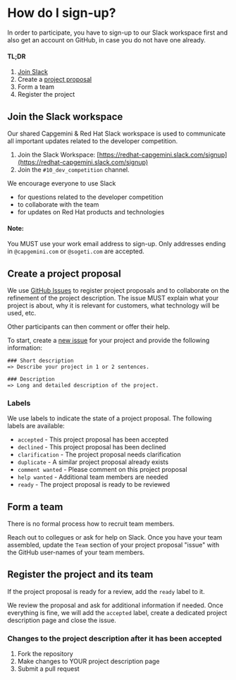 # How do I sign-up?

In order to participate, you have to sign-up to our Slack workspace first and also get an account on GitHub, in case you do not have one already.

#### TL;DR

1. [Join Slack](https://redhat-capgemini.slack.com/signup)
2. Create a [project proposal](https://github.com/redhatgsiexchange/dev_competition/issues/new?template=project-proposal.md)
3. Form a team
4. Register the project

## Join the Slack workspace

Our shared Capgemini & Red Hat Slack workspace is used to communicate all important updates related to the developer competition.

1. Join the Slack Workspace: [https://redhat-capgemini.slack.com/signup](https://redhat-capgemini.slack.com/signup)
2. Join the `#10_dev_competition` channel.

We encourage everyone to use Slack

* for questions related to the developer competition
* to collaborate with the team
* for updates on Red Hat products and technologies

#### Note:
You MUST use your work email address to sign-up. Only addresses ending in `@capgemini.com` or `@sogeti.com` are accepted.

## Create a project proposal

We use [GitHub Issues](https://github.com/redhatgsiexchange/dev_competition/issues) to register project proposals and to collaborate on the refinement of the project description. The issue MUST explain what your project is about, why it is relevant 
for customers, what technology will be used, etc. 

Other participants can then comment or offer their help.

To start, create a [new issue](https://github.com/redhatgsiexchange/dev_competition/issues/new?template=project-proposal.md) for your project and provide the following information:

```
### Short description
=> Describe your project in 1 or 2 sentences.

### Description
=> Long and detailed description of the project.
```

### Labels

We use labels to indicate the state of a project proposal. The following labels are available:

* `accepted` - This project proposal has been accepted
* `declined` - This project proposal has been declined
* `clarification` - The project proposal needs clarification
* `duplicate` - A similar project proposal already exists
* `comment wanted` - Please comment on this project proposal
* `help wanted` - Additional team members are needed
* `ready` - The project proposal is ready to be reviewed

## Form a team

There is no formal process how to recruit team members. 

Reach out to collegues or ask for help on Slack. Once you have your team assembled, update the `Team` section of your project proposal "issue" with the GitHub user-names of your team members.

## Register the project and its team

If the project proposal is ready for a review, add the `ready` label to it. 

We review the proposal and ask for additional information if needed. Once everything is fine, we will add the `accepted` label, create a dedicated project description page and close the issue.

### Changes to the project description after it has been accepted

1. Fork the repository
2. Make changes to YOUR project description page
3. Submit a pull request

